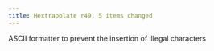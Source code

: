 ```yaml
---
title: Hextrapolate r49, 5 items changed
---
```


ASCII formatter to prevent the insertion of illegal characters
